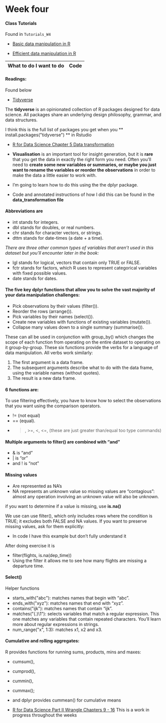 # Week four

#### Class Tutorials
Found in `Tutorials_W4`
* [Basic data manipulation in R](https://ourcodingclub.github.io/tutorials/data-manip-intro/)

* [Efficient data manipulation in R](https://ourcodingclub.github.io/2017/01/16/piping.html)



What to do I want to do | Code 
------------------------|------


#### Readings: 
Found below

* [Tidyverse](https://www.tidyverse.org/)

The **tidyverse** is an opinionated collection of R packages designed for data science. All packages share an underlying design philosophy, grammar, and data structures.

I think this is the full list of packages you get when you 
** install.packages("tidyverse") ** in Rstudio


* [R for Data Science Chapter 5 Data transformation](http://r4ds.had.co.nz/transform.html)
- **Visualisation** is an important tool for insight generation, but it is **rare** that you get the data in exactly the right form you need. Often you’ll need to **create some new variables or summaries, or maybe you just want to rename the variables or reorder the observations** in order to make the data a little easier to work with.

- I’m going to learn how to do this using the the dplyr package. 

- Code and annotated instructions of how I did this can be found in the **data_transformation file**

#### Abbreviations are 
* int stands for integers.
* dbl stands for doubles, or real numbers.
* chr stands for character vectors, or strings.
* dttm stands for date-times (a date + a time).

*There are three other common types of variables that aren’t used in this dataset but you’ll encounter later in the book:*
* lgl stands for logical, vectors that contain only TRUE or FALSE.
* fctr stands for factors, which R uses to represent categorical variables with fixed possible values.
* date stands for dates.

#### The five key dplyr functions that allow you to solve the vast majority of your data manipulation challenges:
* Pick observations by their values (filter()).
* Reorder the rows (arrange()).
* Pick variables by their names (select()).
* Create new variables with functions of existing variables (mutate()).
* Collapse many values down to a single summary (summarise()).

These can all be used in conjunction with group_by() which changes the scope of each function from operating on the entire dataset to operating on it group-by-group. These six functions provide the verbs for a language of data manipulation.
All verbs work similarly:
1. The first argument is a data frame.
2. The subsequent arguments describe what to do with the data frame, using the variable names (without quotes).
3. The result is a new data frame.

#### 6 functions are:
To use filtering effectively, you have to know how to select the observations that you want using the comparison operators. 
* != (not equal)
*  == (equal).
* >, >=, <, <=,  (these are just greater than/equal too type commands)

#### Multiple arguments to filter() are combined with “and”

* & is “and”
* | is “or”
* and ! is “not”

#### Missing values 

* Are represented as NA’s
* NA represents an unknown value so missing values are “contagious”: almost any operation involving an unknown value will also be unknown.

if you want to determine if a value is missing, use **is.na()**

We use can use filter(), which only includes rows where the condition is TRUE; it excludes both FALSE and NA values. 
If you want to preserve missing values, ask for them explicitly:
* In code I have this example but don’t fully understand it

After doing exercise it is 
* filter(flights, is.na(dep_time))
* Using the filter it allows me to see how many flights are missing a departure time.


#### Select()
Helper functions
* starts_with("abc"): matches names that begin with “abc”.
* ends_with("xyz"): matches names that end with “xyz”.
* contains("ijk"): matches names that contain “ijk”.
* matches("(.)\\1"): selects variables that match a regular expression. This one matches any variables that contain repeated characters. You’ll learn more about regular expressions in strings.
* num_range("x", 1:3): matches x1, x2 and x3.



#### Cumulative and rolling aggregates: 
R provides functions for running sums, products, mins and maxes: 
* cumsum(), 
* cumprod(), 
* cummin(), 
* cummax(); 
* and dplyr provides cummean() for cumulative means




* [R for Data Science Part II Wrangle Chapters 9 - 16](http://r4ds.had.co.nz/wrangle-intro.html)
This is a work in progress throughout the weeks
  
  













